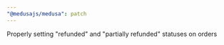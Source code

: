 ```yaml
---
"@medusajs/medusa": patch
---
```


Properly setting "refunded" and "partially refunded" statuses on orders
